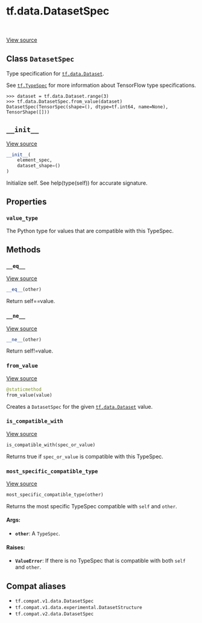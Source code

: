 <div itemscope itemtype="http://developers.google.com/ReferenceObject">
<meta itemprop="name" content="tf.data.DatasetSpec" />
<meta itemprop="path" content="Stable" />
<meta itemprop="property" content="value_type"/>
<meta itemprop="property" content="__eq__"/>
<meta itemprop="property" content="__init__"/>
<meta itemprop="property" content="__ne__"/>
<meta itemprop="property" content="from_value"/>
<meta itemprop="property" content="is_compatible_with"/>
<meta itemprop="property" content="most_specific_compatible_type"/>
</div>

# tf.data.DatasetSpec

<!-- Insert buttons and diff -->

<table class="tfo-notebook-buttons tfo-api" align="left">
</table>

<a target="_blank" href="/code/stable/tensorflow/python/data/ops/dataset_ops.py">View source</a>



## Class `DatasetSpec`

Type specification for <a href="../../tf/data/Dataset.md"><code>tf.data.Dataset</code></a>.



<!-- Placeholder for "Used in" -->

See <a href="../../tf/TypeSpec.md"><code>tf.TypeSpec</code></a> for more information about TensorFlow type specifications.

```
>>> dataset = tf.data.Dataset.range(3)
>>> tf.data.DatasetSpec.from_value(dataset)
DatasetSpec(TensorSpec(shape=(), dtype=tf.int64, name=None), TensorShape([]))
```

<h2 id="__init__"><code>__init__</code></h2>

<a target="_blank" href="/code/stable/tensorflow/python/data/ops/dataset_ops.py">View source</a>

``` python
__init__(
    element_spec,
    dataset_shape=()
)
```

Initialize self.  See help(type(self)) for accurate signature.




## Properties

<h3 id="value_type"><code>value_type</code></h3>

The Python type for values that are compatible with this TypeSpec.




## Methods

<h3 id="__eq__"><code>__eq__</code></h3>

<a target="_blank" href="/code/stable/tensorflow/python/framework/type_spec.py">View source</a>

``` python
__eq__(other)
```

Return self==value.


<h3 id="__ne__"><code>__ne__</code></h3>

<a target="_blank" href="/code/stable/tensorflow/python/framework/type_spec.py">View source</a>

``` python
__ne__(other)
```

Return self!=value.


<h3 id="from_value"><code>from_value</code></h3>

<a target="_blank" href="/code/stable/tensorflow/python/data/ops/dataset_ops.py">View source</a>

``` python
@staticmethod
from_value(value)
```

Creates a `DatasetSpec` for the given <a href="../../tf/data/Dataset.md"><code>tf.data.Dataset</code></a> value.


<h3 id="is_compatible_with"><code>is_compatible_with</code></h3>

<a target="_blank" href="/code/stable/tensorflow/python/framework/type_spec.py">View source</a>

``` python
is_compatible_with(spec_or_value)
```

Returns true if `spec_or_value` is compatible with this TypeSpec.


<h3 id="most_specific_compatible_type"><code>most_specific_compatible_type</code></h3>

<a target="_blank" href="/code/stable/tensorflow/python/framework/type_spec.py">View source</a>

``` python
most_specific_compatible_type(other)
```

Returns the most specific TypeSpec compatible with `self` and `other`.


#### Args:


* <b>`other`</b>: A `TypeSpec`.


#### Raises:


* <b>`ValueError`</b>: If there is no TypeSpec that is compatible with both `self`
  and `other`.





## Compat aliases

* `tf.compat.v1.data.DatasetSpec`
* `tf.compat.v1.data.experimental.DatasetStructure`
* `tf.compat.v2.data.DatasetSpec`

